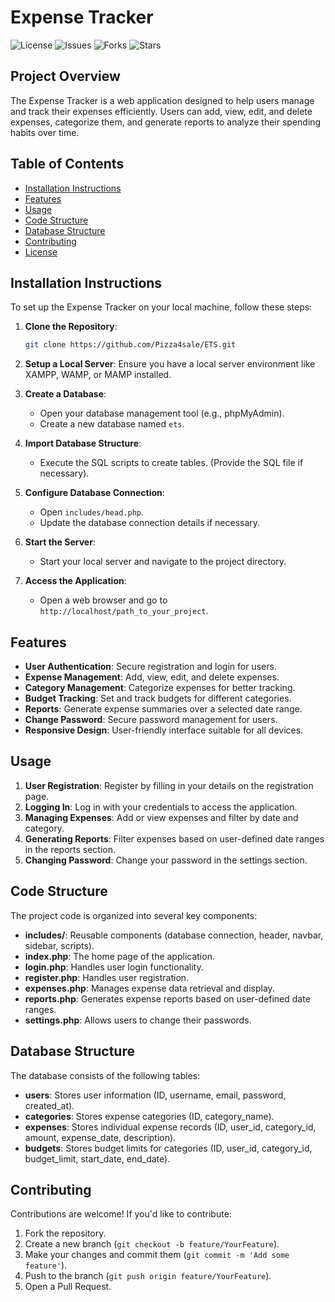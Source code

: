 # Expense Tracker

![License](https://img.shields.io/badge/license-MIT-blue.svg)
![Issues](https://img.shields.io/github/issues/Pizza4sale/ETS)
![Forks](https://img.shields.io/github/forks/Pizza4sale/ETS)
![Stars](https://img.shields.io/github/stars/Pizza4sale/ETS)

## Project Overview
The Expense Tracker is a web application designed to help users manage and track their expenses efficiently. Users can add, view, edit, and delete expenses, categorize them, and generate reports to analyze their spending habits over time.

## Table of Contents
- [Installation Instructions](#installation-instructions)
- [Features](#features)
- [Usage](#usage)
- [Code Structure](#code-structure)
- [Database Structure](#database-structure)
- [Contributing](#contributing)
- [License](#license)

## Installation Instructions
To set up the Expense Tracker on your local machine, follow these steps:

1. **Clone the Repository**:
   ```bash
   git clone https://github.com/Pizza4sale/ETS.git
   ```

2. **Setup a Local Server**:
   Ensure you have a local server environment like XAMPP, WAMP, or MAMP installed.

3. **Create a Database**:
   - Open your database management tool (e.g., phpMyAdmin).
   - Create a new database named `ets`.

4. **Import Database Structure**:
   - Execute the SQL scripts to create tables. (Provide the SQL file if necessary).

5. **Configure Database Connection**:
   - Open `includes/head.php`.
   - Update the database connection details if necessary.

6. **Start the Server**:
   - Start your local server and navigate to the project directory.

7. **Access the Application**:
   - Open a web browser and go to `http://localhost/path_to_your_project`.

## Features
- **User Authentication**: Secure registration and login for users.
- **Expense Management**: Add, view, edit, and delete expenses.
- **Category Management**: Categorize expenses for better tracking.
- **Budget Tracking**: Set and track budgets for different categories.
- **Reports**: Generate expense summaries over a selected date range.
- **Change Password**: Secure password management for users.
- **Responsive Design**: User-friendly interface suitable for all devices.

## Usage
1. **User Registration**: Register by filling in your details on the registration page.
2. **Logging In**: Log in with your credentials to access the application.
3. **Managing Expenses**: Add or view expenses and filter by date and category.
4. **Generating Reports**: Filter expenses based on user-defined date ranges in the reports section.
5. **Changing Password**: Change your password in the settings section.

## Code Structure
The project code is organized into several key components:
- **includes/**: Reusable components (database connection, header, navbar, sidebar, scripts).
- **index.php**: The home page of the application.
- **login.php**: Handles user login functionality.
- **register.php**: Handles user registration.
- **expenses.php**: Manages expense data retrieval and display.
- **reports.php**: Generates expense reports based on user-defined date ranges.
- **settings.php**: Allows users to change their passwords.

## Database Structure
The database consists of the following tables:
- **users**: Stores user information (ID, username, email, password, created_at).
- **categories**: Stores expense categories (ID, category_name).
- **expenses**: Stores individual expense records (ID, user_id, category_id, amount, expense_date, description).
- **budgets**: Stores budget limits for categories (ID, user_id, category_id, budget_limit, start_date, end_date).

## Contributing
Contributions are welcome! If you'd like to contribute:
1. Fork the repository.
2. Create a new branch (`git checkout -b feature/YourFeature`).
3. Make your changes and commit them (`git commit -m 'Add some feature'`).
4. Push to the branch (`git push origin feature/YourFeature`).
5. Open a Pull Request.

